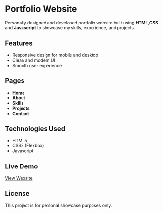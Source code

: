 # Portfolio Website

Personally designed and developed portfolio website built using **HTML**,**CSS** and **Javascript** to showcase my skills, experience, and projects.

## Features

- Responsive design for mobile and desktop
- Clean and modern UI
- Smooth user experience

## Pages

- **Home**
- **About**
- **Skills**
- **Projects**
- **Contact**

## Technologies Used

- HTML5
- CSS3 (Flexbox)
- Javascript

## Live Demo

[View Website](https://kuldeepchavda01.github.io/MyPortfolio/)

## License

This project is for personal showcase purposes only.
